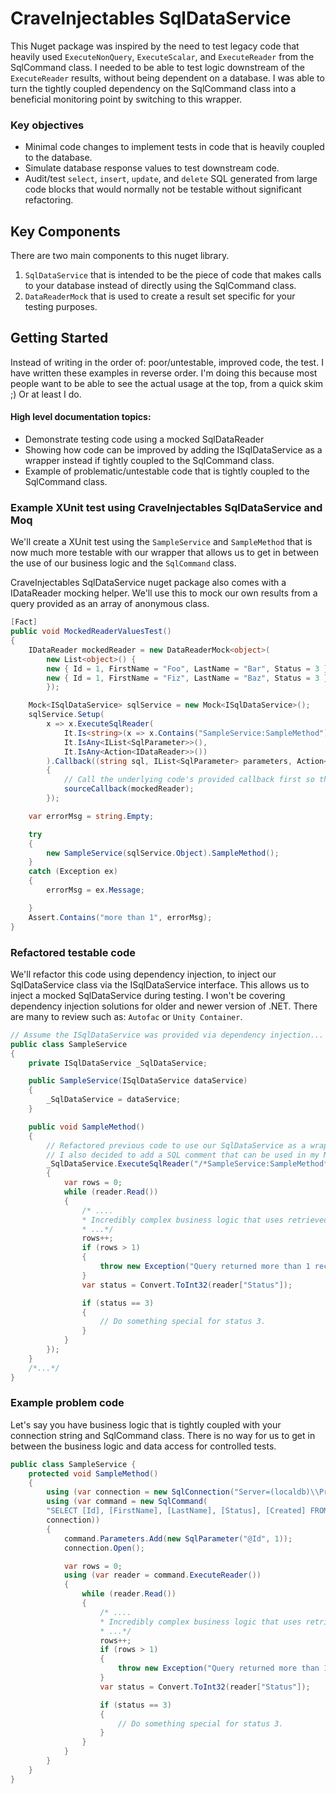 # CraveInjectables SqlDataService
This Nuget package was inspired by the need to test legacy code that heavily used `ExecuteNonQuery`, `ExecuteScalar`, and `ExecuteReader` from the SqlCommand class. 
I needed to be able to test logic downstream of the `ExecuteReader` results, without being dependent on a database. 
I was able to turn the tightly coupled dependency on the SqlCommand class into a beneficial monitoring point by switching to this wrapper.

### Key objectives
* Minimal code changes to implement tests in code that is heavily coupled to the database.
* Simulate database response values to test downstream code.
* Audit/test `select`, `insert`, `update`, and `delete` SQL generated from large code blocks that would normally not be testable without significant refactoring.


## Key Components
There are two main components to this nuget library. 
1. `SqlDataService` that is intended to be the piece of code that makes calls to your database instead of directly using the SqlCommand class.
2. `DataReaderMock` that is used to create a result set specific for your testing purposes.


## Getting Started
Instead of writing in the order of: poor/untestable, improved code, the test. I have written these examples in reverse order. 
I'm doing this because most people want to be able to see the actual usage at the top, from a quick skim ;) Or at least I do.

#### High level documentation topics:
* Demonstrate testing code using a mocked SqlDataReader
* Showing how code can be improved by adding the ISqlDataService as a wrapper instead if tightly coupled to the SqlCommand class.
* Example of problematic/untestable code that is tightly coupled to the SqlCommand class.

### Example XUnit test using CraveInjectables SqlDataService and Moq
We'll create a XUnit test using the `SampleService` and `SampleMethod` that is now much more testable with our wrapper that allows us to get in between the use of our business logic and the `SqlCommand` class.

CraveInjectables SqlDataService nuget package also comes with a IDataReader mocking helper. 
We'll use this to mock our own results from a query provided as an array of anonymous class.

```csharp
[Fact]
public void MockedReaderValuesTest()
{
    IDataReader mockedReader = new DataReaderMock<object>(
        new List<object>() {
        new { Id = 1, FirstName = "Foo", LastName = "Bar", Status = 3 },
        new { Id = 1, FirstName = "Fiz", LastName = "Baz", Status = 3 },
        });

    Mock<ISqlDataService> sqlService = new Mock<ISqlDataService>();
    sqlService.Setup(
        x => x.ExecuteSqlReader(
            It.Is<string>(x => x.Contains("SampleService:SampleMethod")),
            It.IsAny<IList<SqlParameter>>(),
            It.IsAny<Action<IDataReader>>())
        ).Callback((string sql, IList<SqlParameter> parameters, Action<IDataReader> sourceCallback) =>
        {
            // Call the underlying code's provided callback first so that the whole function can execute.
            sourceCallback(mockedReader);
        });

    var errorMsg = string.Empty;

    try
    {
        new SampleService(sqlService.Object).SampleMethod();
    }
    catch (Exception ex)
    {
        errorMsg = ex.Message;

    }
    Assert.Contains("more than 1", errorMsg);
}
```

### Refactored testable code
We'll refactor this code using dependency injection, to inject our SqlDataService class via the ISqlDataService interface. This allows us to inject a mocked SqlDataService during testing. 
I won't be covering dependency injection solutions for older and newer version of .NET. There are many to review such as: `Autofac` or `Unity Container`.

```csharp
// Assume the ISqlDataService was provided via dependency injection...
public class SampleService
{
    private ISqlDataService _SqlDataService;

    public SampleService(ISqlDataService dataService)
    {
        _SqlDataService = dataService;
    }

    public void SampleMethod()
    {
        // Refactored previous code to use our SqlDataService as a wrapper to the SqlCommand and SqlDataReader.
        // I also decided to add a SQL comment that can be used in my Moq param match.
        _SqlDataService.ExecuteSqlReader("/*SampleService:SampleMethod*/ SELECT [Id], [FirstName], [LastName], [Status], [Created] FROM [People] WHERE [Id] = @Id", new[] { new SqlParameter("@Id", 1) }, (reader) =>
        {
            var rows = 0;
            while (reader.Read())
            {
                /* .... 
                * Incredibly complex business logic that uses retrieved DB results that we wish to test...
                * ...*/
                rows++;
                if (rows > 1)
                {
                    throw new Exception("Query returned more than 1 record. Expected a single result by ID.");
                }
                var status = Convert.ToInt32(reader["Status"]);

                if (status == 3)
                {
                    // Do something special for status 3.
                }
            }
        });
    }
    /*...*/
}
```

### Example problem code
Let's say you have business logic that is tightly coupled with your connection string and SqlCommand class. 
There is no way for us to get in between the business logic and data access for controlled tests.
```csharp
public class SampleService {
    protected void SampleMethod()
    {
        using (var connection = new SqlConnection("Server=(localdb)\\ProjectsV13;Database=MyDatabase;Trusted_Connection=True;"))
        using (var command = new SqlCommand(
        "SELECT [Id], [FirstName], [LastName], [Status], [Created] FROM [People] WHERE [Id] = @Id",
        connection))
        {
            command.Parameters.Add(new SqlParameter("@Id", 1));
            connection.Open();

            var rows = 0;
            using (var reader = command.ExecuteReader())
            {
                while (reader.Read())
                {
                    /* .... 
                    * Incredibly complex business logic that uses retrieved DB results that we wish to test...
                    * ...*/
                    rows++;
                    if (rows > 1)
                    {
                        throw new Exception("Query returned more than 1 record. Expected a single result by ID.");
                    }
                    var status = Convert.ToInt32(reader["Status"]);

                    if (status == 3)
                    {
                        // Do something special for status 3.
                    }
                }
            }
        }
    }
}
```